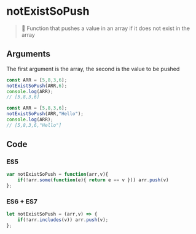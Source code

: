 # notExistSoPush
> :repeat_one: Function that pushes a value in an array if it does not exist in the array
## Arguments
The first argument is the array, the second is the value to be pushed
```javascript
const ARR = [5,8,3,6];
notExistSoPush(ARR,6);
console.log(ARR);
// [5,8,3,6]
```
```javascript
const ARR = [5,8,3,6];
notExistSoPush(ARR,"Hello");
console.log(ARR);
// [5,8,3,6,"Hello"]
```
## Code
### ES5
```javascript
var notExistSoPush = function(arr,v){
	if(!arr.some(function(e){ return e == v })) arr.push(v)
};
```
### ES6 + ES7
```javascript
let notExistSoPush = (arr,v) => {
	if(!arr.includes(v)) arr.push(v);
};
 ```

